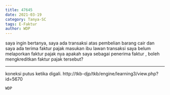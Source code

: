 ```yaml
---
title: 47645
date: 2021-03-19
category: Tanya-SC
tags: E-Faktur
author: WDP
---
```


saya ingin bertanya, saya ada transaksi atas pembelian barang cair dan saya ada terima faktur pajak masukan ibu lawan transaksi saya belum melaporkan faktur pajak nya apakah saya sebagai penerima faktur , boleh mengkreditkan faktur pajak tersebut?

---

koneksi putus ketika digali. http://tkb-djp/tkb/engine/learning3/view.php?id=5670

`WDP`
